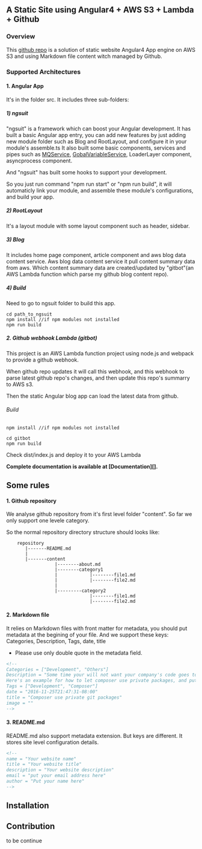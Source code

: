 <!-- 
Categories = ["Development", "Angular", "AWS"]
title = "A Static Site using Angular4 + AWS S3 + Lambda + Github"
Description = "A Static Site using Angular4 + AWS S3 + Lambda + Github"
Tags = ["Development", "Angular 2/4"]
date = "2018-01-12T10:38:31+11:00"
-->

## A Static Site using Angular4 + AWS S3 + Lambda + Github

### Overview

This [github repo](https://github.com/yongchengchen/angular_s3_github_staticwebsite) is a solution of static website Angular4 App engine on AWS S3 and using Markdown file content witch managed by Github.

### Supported Architectures

#### 1. Angular App

It's in the folder src. It includes three sub-folders:

##### 1) ngsuit

"ngsuit" is a framework which can boost your Angular development.
It has built a basic Angular app entry, you can add new features by just adding new module folder such as Blog and RootLayout, and configure it in your module's assemble.ts
It also built some basic components, services and pipes 
such as [MQService](http://zencodelife.me/article/angular/angular2componentcommunication.md), [GobalVariableService](http://zencodelife.me/article/angular/angular2globalvariableservice.md), LoaderLayer component, asyncprocess component.

And "ngsuit" has built some hooks to support your development.

So you just run command "npm run start" or "npm run build", it will automaticly link your module, and assemble these module's configurations, and build your app.

##### 2) RootLayout

It's a layout module with some layout component such as header, sidebar.

##### 3) Blog

It includes home page component, article component and aws blog data content service.
Aws blog data content service it pull content summary data from aws. Which content summary data are created/updated by "gitbot"(an AWS Lambda function which parse my github blog content repo).

##### 4) Build

Need to go to ngsuit folder to build this app.

```shell
cd path_to_ngsuit
npm install //if npm modules not installed
npm run build
```

##### 2. Github webhook Lambda (gitbot)

This project is an AWS Lambda function project using node.js and webpack to provide a github webhook.

When github repo updates it will call this webhook, and this webhook to parse latest github repo's changes, and then update this repo's summarry to AWS s3.

Then the static Angular blog app can load the latest data from github.

###### Build
```shell
npm install //if npm modules not installed

cd gitbot
npm run build
```

Check dist/index.js and deploy it to your AWS Lambda


**Complete documentation is available at [Documentation][].**

## Some rules

#### 1. Github repository
We analyse github repository from it's first level folder "content". So far we only support one levele category.

So the normal repository directory structure should looks like:
```
    repository
       |-------README.md
       |
       |-------content
                  |--------about.md
                  |--------category1
                  |            |--------file1.md
                  |            |--------file2.md
                  |            
                  |---------category2
                               |--------file1.md
                               |--------file2.md
``` 

#### 2. Markdown file

It relies on Markdown files with front matter for metadata, you should put metadata at the begining of your file.
And we support these keys: Categories, Description, Tags, date, title

* Please use only double quote in the metadata field.

```html
<!--
Categories = ["Development", "Others"]
Description = "Some time your will not want your company's code goes to public project, but you want composer to manage packages.
Here's an example for how to let composer use private packages, and put these packages to customize folder."
Tags = ["Development", "Composer"]
date = "2016-11-25T21:47:31-08:00"
title = "Composer use private git packages"
image = ""
-->
```

#### 3. README.md
README.md also support metadata extension. But keys are different.
It stores site level configuration details.
```html
<!--
name = "Your website name"
title = "Your website title"
description = "Your website description"
email = "put your email address here"
author = "Put your name here"
-->
```

## Installation

## Contribution

to be continue